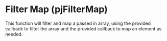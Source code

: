 # Filter Map (pjFilterMap)

This function will filter and map a passed in array, using the provided callback to filter the array and the provided callback to map an element as needed.
